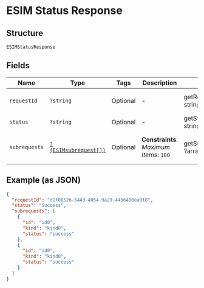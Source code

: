 
# ESIM Status Response

## Structure

`ESIMStatusResponse`

## Fields

| Name | Type | Tags | Description | Getter | Setter |
|  --- | --- | --- | --- | --- | --- |
| `requestId` | `?string` | Optional | - | getRequestId(): ?string | setRequestId(?string requestId): void |
| `status` | `?string` | Optional | - | getStatus(): ?string | setStatus(?string status): void |
| `subrequests` | [`?(ESIMsubrequest[])`](../../doc/models/esi-msubrequest.md) | Optional | **Constraints**: *Maximum Items*: `100` | getSubrequests(): ?array | setSubrequests(?array subrequests): void |

## Example (as JSON)

```json
{
  "requestId": "d1f08526-5443-4054-9a29-4456490ea9f8",
  "status": "Success",
  "subrequests": [
    {
      "id": "id0",
      "kind": "kind8",
      "status": "success"
    },
    {
      "id": "id0",
      "kind": "kind8",
      "status": "success"
    }
  ]
}
```

